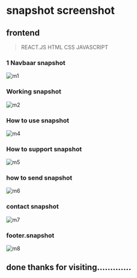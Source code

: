 # snapshot screenshot 

## frontend
> REACT.JS
> HTML
> CSS
> JAVASCRIPT
> 

### 1 Navbaar snapshot
![m1](https://user-images.githubusercontent.com/88300530/162601603-6cdee3f0-e65a-4c4d-a7d2-27d67af93b84.png)
### Working snapshot
![m2](https://user-images.githubusercontent.com/88300530/162601607-990c9b65-51a8-4d75-b88f-c32a9f1d50b5.png)
### How to use snapshot
![m4](https://user-images.githubusercontent.com/88300530/162601617-41742c97-862f-471d-8b30-dff3dc6664c7.png)
### How to support snapshot
![m5](https://user-images.githubusercontent.com/88300530/162601618-7e89402c-d7f0-43ae-9c2e-c54a9b038858.png)
### how to send snapshot
![m6](https://user-images.githubusercontent.com/88300530/162601619-3f5dd7df-9c5d-47ee-98dd-c484e7d2dc54.png)
###  contact snapshot
![m7](https://user-images.githubusercontent.com/88300530/162601621-ead3210c-4261-41b8-b2c8-8c66ce085d60.png)
###  footer.snapshot
![m8](https://user-images.githubusercontent.com/88300530/162601622-f5e1078d-c44d-4631-9e9e-97bbedaeb6ec.png)
##     done      thanks for visiting.............
